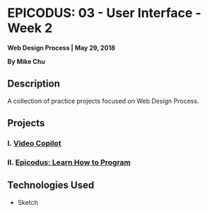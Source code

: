# EPICODUS: 03 - User Interface - Week 2

**Web Design Process | May 29, 2018**

**By Mike Chu**

## Description

A collection of practice projects focused on Web Design Process.

## Projects

### I. [Video Copilot](./video-copilot/)

### II. [Epicodus: Learn How to Program](./epicodus/)

## Technologies Used

- Sketch
